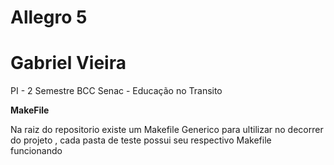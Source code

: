 Allegro 5
=======

Gabriel Vieira
=====

PI - 2 Semestre BCC Senac - Educa&ccedil;&atilde;o no Transito

**MakeFile**

Na raiz do repositorio existe um Makefile Generico para ultilizar no decorrer 
do projeto , cada pasta de teste possui seu respectivo Makefile funcionando 
